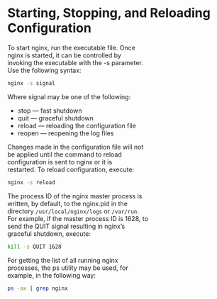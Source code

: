 # Starting, Stopping, and Reloading Configuration

 To start nginx, run the executable file. Once  
nginx is started, it can be controlled by  
invoking the executable with the -s parameter.  
Use the following syntax:   

```sh
nginx -s signal
```

Where signal may be one of the following:  
- stop — fast shutdown
- quit — graceful shutdown
- reload — reloading the configuration file
- reopen — reopening the log files

Changes made in the configuration file will not  
be applied until the command to reload  
configuration is sent to nginx or it is  
restarted. To reload configuration, execute:  

```sh
nginx -s reload
```

The process ID of the nginx master process is  
written, by default, to the nginx.pid in the  
directory `/usr/local/nginx/logs` or `/var/run`.  
For example, if the master process ID is 1628, to  
send the QUIT signal resulting in nginx’s  
graceful shutdown, execute:  

```sh
kill -s QUIT 1628
```

For getting the list of all running nginx  
processes, the ps utility may be used, for  
example, in the following way:  

```sh
ps -ax | grep nginx
```
